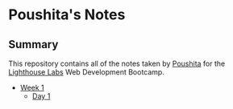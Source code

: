 # Poushita's Notes
## Summary 

This repository contains all of the notes taken by [Poushita](https://github.com/poushitaguha) for the [Lighthouse Labs](https://lighthouselabs.ca/) Web Development Bootcamp.

* [Week 1](/Week_1)
   * [Day 1](/Week_1/Day_1)
